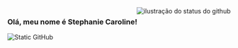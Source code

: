 <img align='right' src="https://github-readme-stats.vercel.app/api?username=StephanieCaroll&show_icons=true&title_color=783c00&text_color=af552e&icon_color=783c00&bg_color=f8efd4&cache_seconds=2300" alt="ilustração do status do github">

### Olá, meu nome é Stephanie Caroline!

<img src="https://img.shields.io/static/v1?label=Overview&message=StephanieCaroll&color=f8efd4&style=for-the-badge&logo=GitHub" alt="Static GitHub">
